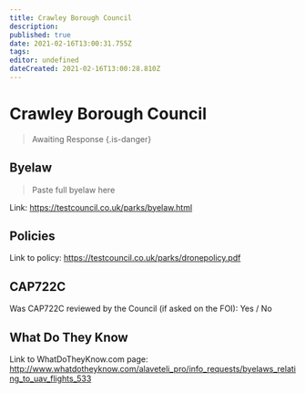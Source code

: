 ```yaml
---
title: Crawley Borough Council
description: 
published: true
date: 2021-02-16T13:00:31.755Z
tags: 
editor: undefined
dateCreated: 2021-02-16T13:00:28.810Z
---
```


# Crawley Borough Council
>  Awaiting Response
> {.is-danger}

## Byelaw
> Paste full byelaw here

Link:
https://testcouncil.co.uk/parks/byelaw.html

## Policies
Link to policy:
https://testcouncil.co.uk/parks/dronepolicy.pdf

## CAP722C

Was CAP722C reviewed by the Council (if asked on the FOI): Yes / No

## What Do They Know

Link to WhatDoTheyKnow.com page:
http://www.whatdotheyknow.com/alaveteli_pro/info_requests/byelaws_relating_to_uav_flights_533


